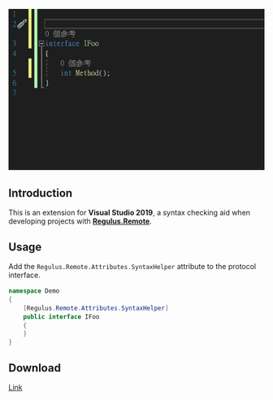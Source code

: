 
![demo](Docs/2021_03_12_14_11_00_270.gif)  
## Introduction  
This is an extension for **Visual Studio 2019**, a syntax checking aid when developing projects with **[Regulus.Remote](https://github.com/jiowchern/Regulus)**.  

## Usage
Add the ```Regulus.Remote.Attributes.SyntaxHelper``` attribute to the protocol interface.
```csharp
namespace Demo
{
    [Regulus.Remote.Attributes.SyntaxHelper]
    public interface IFoo
    {
    }
}
```

## Download
[Link](https://marketplace.visualstudio.com/items?itemName=jiowchern.regulus-remote-codeanalysis)

